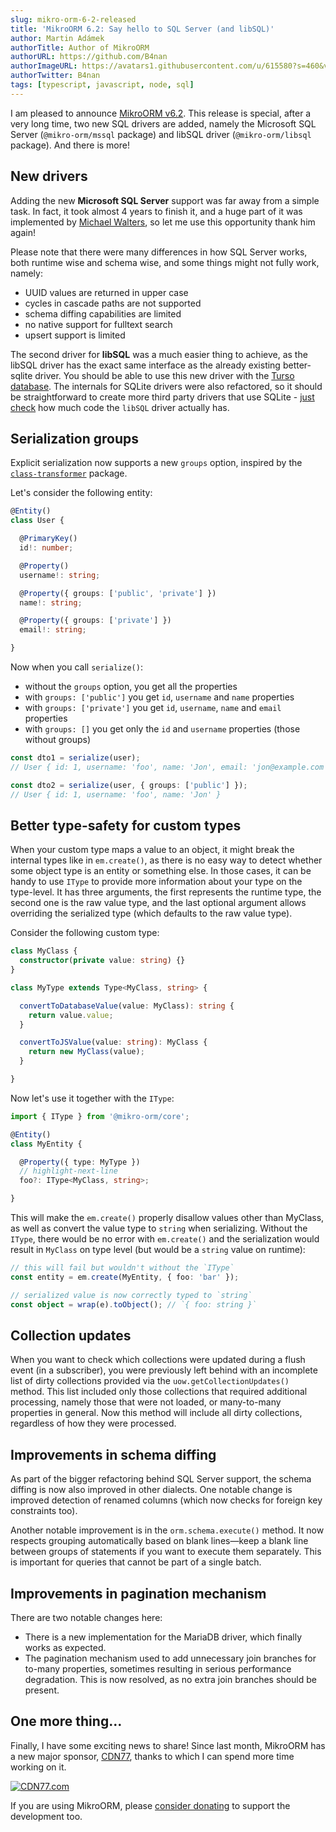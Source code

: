 ```yaml
---
slug: mikro-orm-6-2-released
title: 'MikroORM 6.2: Say hello to SQL Server (and libSQL)'
author: Martin Adámek
authorTitle: Author of MikroORM
authorURL: https://github.com/B4nan
authorImageURL: https://avatars1.githubusercontent.com/u/615580?s=460&v=4
authorTwitter: B4nan
tags: [typescript, javascript, node, sql]
---
```


I am pleased to announce [MikroORM v6.2](https://github.com/mikro-orm/mikro-orm/releases/tag/v6.2.0). This release is special, after a very long time, two new SQL drivers are added, namely the Microsoft SQL Server (`@mikro-orm/mssql` package) and libSQL driver (`@mikro-orm/libsql` package). And there is more!

<!--truncate-->

## New drivers

Adding the new **Microsoft SQL Server** support was far away from a simple task. In fact, it took almost 4 years to finish it, and a huge part of it was implemented by [Michael Walters](https://github.com/UTGuy), so let me use this opportunity thank him again!

Please note that there were many differences in how SQL Server works, both runtime wise and schema wise, and some things might not fully work, namely:

- UUID values are returned in upper case
- cycles in cascade paths are not supported
- schema diffing capabilities are limited
- no native support for fulltext search
- upsert support is limited

The second driver for **libSQL** was a much easier thing to achieve, as the libSQL driver has the exact same interface as the already existing better-sqlite driver. You should be able to use this new driver with the [Turso database](https://turso.tech/). The internals for SQLite drivers were also refactored, so it should be straightforward to create more third party drivers that use SQLite - [just check](https://github.com/mikro-orm/mikro-orm/tree/master/packages/libsql/src) how much code the `libSQL` driver actually has.

## Serialization groups

Explicit serialization now supports a new `groups` option, inspired by the [`class-transformer`](https://github.com/typestack/class-transformer) package. 

Let's consider the following entity:

```ts
@Entity()
class User {

  @PrimaryKey()
  id!: number;

  @Property()
  username!: string;

  @Property({ groups: ['public', 'private'] })
  name!: string;

  @Property({ groups: ['private'] })
  email!: string;

}
```

Now when you call `serialize()`:
- without the `groups` option, you get all the properties
- with `groups: ['public']` you get `id`, `username` and `name` properties
- with `groups: ['private']` you get `id`, `username`, `name` and `email` properties
- with `groups: []` you get only the `id` and `username` properties (those without groups)

```ts
const dto1 = serialize(user);
// User { id: 1, username: 'foo', name: 'Jon', email: 'jon@example.com' }

const dto2 = serialize(user, { groups: ['public'] });
// User { id: 1, username: 'foo', name: 'Jon' }
```

## Better type-safety for custom types

When your custom type maps a value to an object, it might break the internal types like in `em.create()`, as there is no easy way to detect whether some object type is an entity or something else. In those cases, it can be handy to use `IType` to provide more information about your type on the type-level. It has three arguments, the first represents the runtime type, the second one is the raw value type, and the last optional argument allows overriding the serialized type (which defaults to the raw value type).

Consider the following custom type:

```ts
class MyClass {
  constructor(private value: string) {}
}

class MyType extends Type<MyClass, string> {

  convertToDatabaseValue(value: MyClass): string {
    return value.value;
  }

  convertToJSValue(value: string): MyClass {
    return new MyClass(value);
  }

}
```

Now let's use it together with the `IType`:

```ts
import { IType } from '@mikro-orm/core';

@Entity()
class MyEntity {

  @Property({ type: MyType })
  // highlight-next-line
  foo?: IType<MyClass, string>;

}
```

This will make the `em.create()` properly disallow values other than MyClass, as well as convert the value type to `string` when serializing. Without the `IType`, there would be no error with `em.create()` and the serialization would result in `MyClass` on type level (but would be a `string` value on runtime):

```ts
// this will fail but wouldn't without the `IType`
const entity = em.create(MyEntity, { foo: 'bar' });

// serialized value is now correctly typed to `string`
const object = wrap(e).toObject(); // `{ foo: string }`
```

## Collection updates

When you want to check which collections were updated during a flush event (in a subscriber), you were previously left behind with an incomplete list of dirty collections provided via the `uow.getCollectionUpdates()` method. This list included only those collections that required additional processing, namely those that were not loaded, or many-to-many properties in general. Now this method will include all dirty collections, regardless of how they were processed.

## Improvements in schema diffing

As part of the bigger refactoring behind SQL Server support, the schema diffing is now also improved in other dialects. One notable change is improved detection of renamed columns (which now checks for foreign key constraints too).

Another notable improvement is in the `orm.schema.execute()` method. It now respects grouping automatically based on blank lines—keep a blank line between groups of statements if you want to execute them separately. This is important for queries that cannot be part of a single batch.

## Improvements in pagination mechanism

There are two notable changes here: 

- There is a new implementation for the MariaDB driver, which finally works as expected. 
- The pagination mechanism used to add unnecessary join branches for to-many properties, sometimes resulting in serious performance degradation. This is now resolved, as no extra join branches should be present.

## One more thing…

Finally, I have some exciting news to share! Since last month, MikroORM has a new major sponsor, [CDN77](https://www.cdn77.com/), thanks to which I can spend more time working on it.

[![CDN77.com][cdn77logo]][cdn77link]

[cdn77link]: https://www.cdn77.com/
[cdn77logo]: https://avatars.githubusercontent.com/u/7156390?s=200&v=4

If you are using MikroORM, please [consider donating](https://github.com/sponsors/B4nan) to support the development too. 
